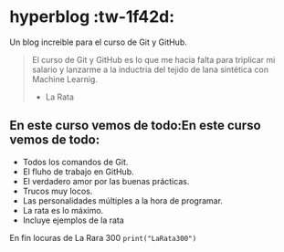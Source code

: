 # hyperblog :tw-1f42d:
Un blog increible para el curso de Git y GitHub.
>El curso de Git y GitHub es lo que me hacia falta para triplicar mi salario y lanzarme a la inductria del tejido de lana sintética con Machine Learnig.
>* La Rata

## En este curso vemos de todo:En este curso vemos de todo:
* Todos los comandos de Git.
* El fluho de trabajo en GitHub.
* El verdadero amor por las buenas prácticas.
* Trucos muy locos.
* Las personalidades múltiples a la hora de programar.
* La rata es lo máximo.
* Incluye ejemplos de la rata

En fin locuras de La Rara 300
`print("LaRata300")`
